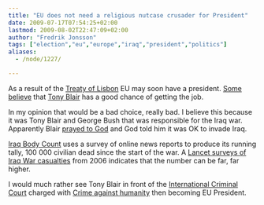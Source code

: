 ```yaml
---
title: "EU does not need a religious nutcase crusader for President"
date: 2009-07-17T07:54:25+02:00
lastmod: 2009-08-02T22:47:09+02:00
author: "Fredrik Jonsson"
tags: ["election","eu","europe","iraq","president","politics"]
aliases:
  - /node/1227/

---
```


</a>As a result of the [Treaty of Lisbon](http://en.wikipedia.org/wiki/Treaty_of_Lisbon) EU may soon have a president. [Some](http://www.guardian.co.uk/politics/2009/jul/15/tony-blair-eu-presidency) [believe](http://www.independent.co.uk/news/world/europe/can-anyone-stop-blair-becoming-the-first-president-of-europe-1750106.html) that [Tony Blair](http://en.wikipedia.org/wiki/Tony_Blair) has a good chance of getting the job.

In my opinion that would be a bad choice, really bad. I believe this because it was Tony Blair and George Bush that was responsible for the Iraq war. Apparently Blair [prayed to God](http://news.bbc.co.uk/2/hi/uk_news/politics/4772142.stm) and God told him it was OK to invade Iraq.

[Iraq Body Count](http://www.iraqbodycount.org/) uses a survey of online news reports to produce its running tally, 100 000 civilian dead since the start of the war. A [Lancet surveys of Iraq War casualties](http://en.wikipedia.org/wiki/Lancet_surveys_of_Iraq_War_casualties) from 2006 indicates that the number can be far, far higher.

I would much rather see Tony Blair in front of the  [International Criminal Court](http://en.wikipedia.org/wiki/International_Criminal_Court) charged with [Crime against humanity](http://en.wikipedia.org/wiki/Crime_against_humanity) then becoming EU President.
